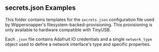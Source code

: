 ## secrets.json Examples

This folder contains templates for the `secrets.json` configuration file used by Wippersnapper's filesystem-backed-provisioning. This provisioning is only available to hardware compatible with TinyUSB.

Each `.json` file contains Adafruit IO credentials and a single `network_type` object used to define a network interface's type and specific properties.